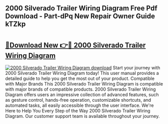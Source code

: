 ## 2000 Silverado Trailer Wiring Diagram Free Pdf Download - Part-dPq New Repair Owner Guide kTZkp

# <h2><a href="http://dfpq6e1.blite.top/?on=2000+Silverado+Trailer+Wiring+Diagram">🔗Download New 👉🔴 2000 Silverado Trailer Wiring Diagram</a></h2>

[![2000 Silverado Trailer Wiring Diagram download](https://i.imgur.com/lujVjoI.png)](http://dfpq6e1.blite.top/?on=2000+Silverado+Trailer+Wiring+Diagram)
Start your journey with 2000 Silverado Trailer Wiring Diagram today! This user manual provides a detailed guide to help you get the most out of your product. Compatible with Major Brands This 2000 Silverado Trailer Wiring Diagram is compatible with major brands of compatible products. 2000 Silverado Trailer Wiring Diagram offers users an impressive collection of advanced features, such as gesture control, hands-free operation, customizable shortcuts, and automated tasks, all easily accessible through the user interface. We're Here to Help You Every Step of the Way 2000 Silverado Trailer Wiring Diagram. Our customer support team is available throughout your journey.
